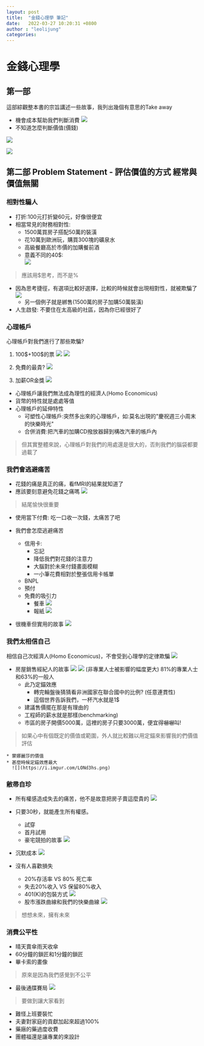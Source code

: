 ```yaml
---
layout: post
title:  "金錢心理學 筆記"
date:   2022-03-27 10:20:31 +0800
author : "leolijung"
categories: 
---
```


# 金錢心理學
## 第一部 
這部綜觀整本書的宗旨講述一些故事，我列出幾個有意思的Take away
* 機會成本幫助我們判斷消費
![](https://i.imgur.com/q1pHHzd.png)
* 不知道怎麼判斷價值(價錢)

![](https://i.imgur.com/Vsw8XJt.png)

![](https://i.imgur.com/lrcaXeu.png)
## 第二部 Problem Statement - 評估價值的方式 經常與價值無關
### 相對性騙人
* 打折:100元打折變60元，好像很便宜
* 相當常見的財務相對性:
    * 1500萬買房子搭配50萬的裝潢
    * 花10萬到歐洲玩，購買300塊的礦泉水
    * 高級餐廳高於市價的加購餐前酒
    * 意義不同的40$:    
        ![](https://i.imgur.com/XxnYM2M.png)

> 應該用$思考，而不是%

* 因為思考捷徑，有選項比較好選擇，比較的時候就會出現相對性，就被欺騙了
  ![](https://i.imgur.com/3JAEZHH.png)
    * 另一個例子就是綁售(1500萬的房子加購50萬裝潢)
* 人生啟發: 不要住在太高級的社區，因為你已經很好了    
  
### 心理帳戶
心理帳戶對我們進行了那些欺騙?
1. 100\$+100\$的票
![](https://i.imgur.com/q9JWDNm.png)
![](https://i.imgur.com/ddLtqld.png)

2. 免費的最貴?
![](https://i.imgur.com/q4DgjIB.png)

3. 加薪OR金獎
![](https://i.imgur.com/CZseZO5.png)

* 心理帳戶讓我們無法成為理性的經濟人(Homo Economicus)
* 貨幣的特性就是處處等值
* 心理帳戶的延伸特性
    * 可塑性心理帳戶:突然多出來的心理帳戶，如:莫名出現的"慶祝週三小周末的快樂時光"
    * 合併消費:把汽車的加購CD撥放器歸到構改汽車的帳戶內
    
> 但其實整體來說，心理帳戶對我們的用處還是很大的，否則我們的腦袋都要過載了

### 我們會逃避痛苦 

* 花錢的痛是真正的痛，看fMRI的結果就知道了
* 應該要刻意避免花錢之痛嗎
![](https://i.imgur.com/szfin6M.png)
> 結尾愉快很重要
* 使用當下付費: 吃一口收一次錢，太痛苦了吧
* 我們會怎麼逃避痛苦
    * 信用卡:
        * 忘記
        * 降低我們對花錢的注意力
        * 大腦對於未來付錢畫面模糊
        * 一小筆花費相對於整張信用卡帳單
    * BNPL
    * 預付
    * 免費的吸引力
        * 餐車
        ![](https://i.imgur.com/nA1zTE3.png)
        * 報紙
        ![](https://i.imgur.com/pr804Dn.png)

* 很機車但實用的故事
![](https://i.imgur.com/fhwvZ40.png)

### 我們太相信自己
相信自己次經濟人(Homo Economicus)，不會受到心理學的定律欺騙
![](https://i.imgur.com/hWGXJXE.png)

* 房屋銷售經紀人的故事
  ![](https://i.imgur.com/sr0lrmA.png)
  ![](https://i.imgur.com/awAdlOy.png)
  (非專業人士被影響的幅度更大)
  81%的專業人士和63%的一般人
    * 此乃定錨效應
        * 轉完輪盤後猜猜看非洲國家在聯合國中的比例? (任意連貫性)
        * 這個世界告訴我們，一杯汽水就是1$
    * 建議售價擺在那是有理由的
    * 工程師的薪水就是那樣(benchmarking)
    * 市區的房子開價5000萬，這裡的房子只要3000萬，便宜得嚇嚇叫!
> 如果心中有個既定的價值或範圍，外人就比較難以用定錨來影響我的們價值評估

    * 蒙娜麗莎的價值
    * 甚麼時候定錨效應最大
      ![](https://i.imgur.com/LONd3hs.png)

### 敝帚自珍

* 所有權感造成失去的痛苦，他不是故意把房子賣這麼貴的
![](https://i.imgur.com/PiL6Cal.png)
* 只要30秒，就能產生所有權感。
    * 試穿
    * 首月試用
    * 豪宅競拍的故事
    ![](https://i.imgur.com/blD8IKI.png)

* 沉默成本
![](https://i.imgur.com/EWAoZZT.png)
* 沒有人喜歡損失
    * 20%存活率 VS 80% 死亡率
    * 失去20%收入 VS 保留80%收入
    * 401(K)的包裝方式
    ![](https://i.imgur.com/T01ppj6.png)
    * 股市漲跌曲線和我們的快樂曲線
    ![](https://i.imgur.com/7hruVbl.png)

> 想想未來，擁有未來

### 消費公平性
* 晴天賣傘雨天收傘
* 60分鐘的鎖匠和1分鐘的鎖匠
* 畢卡索的畫像

> 原來是因為我們感覺到不公平

* 最後通牒賽局
![](https://i.imgur.com/2cSMsUu.png)

> 要做到讓大家看到

* 難怪上班要裝忙
* 夫妻對家庭的貢獻加起來超過100%
* 藥廠的藥過度收費
* 團體福還是讓專業的來設計
